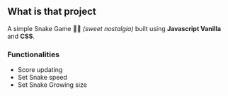 ## What is that project

A simple Snake Game 🐍🍎 *(sweet nostalgia)* built using **Javascript Vanilla** and **CSS**.

### Functionalities
* Score updating
* Set Snake speed
* Set Snake Growing size

